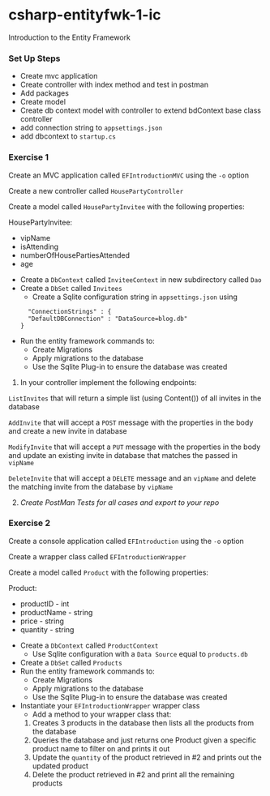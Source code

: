 # csharp-entityfwk-1-ic
Introduction to the Entity Framework
### Set Up Steps
- Create mvc application
- Create controller with index method and test in postman
- Add packages
- Create model
- Create db context model with controller to extend bdContext base class controller
- add connection string to `appsettings.json`
- add dbcontext to `startup.cs`

### Exercise 1
Create an MVC application called `EFIntroductionMVC` using the `-o` option

Create a new controller called `HousePartyController`

Create a model called `HousePartyInvitee` with the following properties:

HousePartyInvitee:
- vipName
- isAttending
- numberOfHousePartiesAttended
- age

* Create a `DbContext` called `InviteeContext` in new subdirectory called `Dao`
* Create a `DbSet` called `Invitees`
  * Create a Sqlite configuration string in `appsettings.json` using
  ```
    "ConnectionStrings" : {
    "DefaultDBConnection" : "DataSource=blog.db"
  }
  ```
* Run the entity framework commands to:
  * Create Migrations
  * Apply migrations to the database
  * Use the Sqlite Plug-in to ensure the database was created
  
1. In your controller implement the following endpoints:

`ListInvites` that will return a simple list (using Content()) of all invites in the database

`AddInvite` that will accept a `POST` message with the properties in the body and create a new invite in database

`ModifyInvite` that will accept a `PUT` message with the properties in the body and update an existing invite in database that matches the passed in `vipName`

`DeleteInvite` that will accept a `DELETE` message and an `vipName` and delete the matching invite from the database by `vipName`

2. *Create PostMan Tests for all cases and export to your repo*

### Exercise 2
Create a console application called `EFIntroduction` using the `-o` option

Create a wrapper class called `EFIntroductionWrapper`

Create a model called `Product` with the following properties:

Product:
- productID - int
- productName - string
- price - string
- quantity - string

* Create a `DbContext` called `ProductContext`
  * Use Sqlite configuration with a `Data Source` equal to `products.db`
* Create a `DbSet` called `Products`
* Run the entity framework commands to:
  * Create Migrations
  * Apply migrations to the database
  * Use the Sqlite Plug-in to ensure the database was created
* Instantiate your `EFIntroductionWrapper` wrapper class
  * Add a method to your wrapper class that:
  1. Creates 3 products in the database then lists all the products from the database
  2. Queries the database and just returns one Product given a specific product name to filter on and prints it out
  3. Update the `quantity` of the product retrieved in #2 and prints out the updated product
  4. Delete the product retrieved in #2 and print all the remaining products
